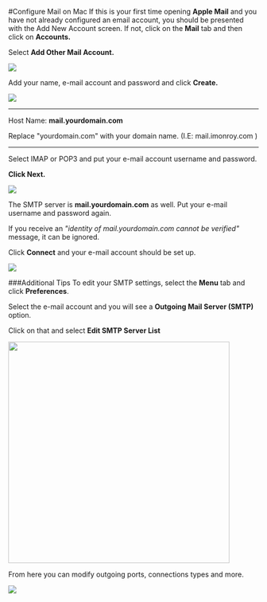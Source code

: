 #Configure Mail on Mac
If this is your first time opening **Apple Mail** and you have not already configured an email account, you should be presented with the Add New Account screen. If not, click on the **Mail** tab and then click on **Accounts.**

Select **Add Other Mail Account.**


<img src="https://raw.githubusercontent.com/GearHost/docs/master/Images/MacMail1.png" />

Add your name, e-mail account and password and click **Create.**


<img src="https://raw.githubusercontent.com/GearHost/docs/master/Images/MacMail2.png" />

----------

 Host Name: **mail.yourdomain.com**

Replace "yourdomain.com" with your domain name. 
(I.E: mail.imonroy.com )

----------

Select IMAP or POP3 and put your e-mail account username and password.

**Click Next.**


<img src="https://raw.githubusercontent.com/GearHost/docs/master/Images/MacMail3.png" />

The SMTP server is **mail.yourdomain.com** as well.
Put your e-mail username and password again.

If you receive an *"identity of mail.yourdomain.com cannot be verified"* message, it can be ignored.

Click **Connect** and your e-mail account should be set up.


<img src="https://raw.githubusercontent.com/GearHost/docs/master/Images/MacMail4.png" />


###Additional Tips
To edit your SMTP settings, select the **Menu** tab and click **Preferences**.


Select the e-mail account and you will see a **Outgoing Mail Server (SMTP)** option.

Click on that and select **Edit SMTP Server List**


<img src="https://raw.githubusercontent.com/GearHost/docs/master/Images/MacMail6.png" width="445" />

From here you can modify outgoing ports, connections types and more.


<img src="https://raw.githubusercontent.com/GearHost/docs/master/Images/MacMail7.png" />